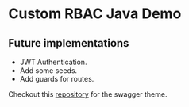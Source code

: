 # Custom RBAC Java Demo

## Future implementations

- JWT Authentication.
- Add some seeds.
- Add guards for routes.

Checkout this [repository](https://github.com/tauisilva/Swagger-dartk-spring-boot) for the swagger theme.
